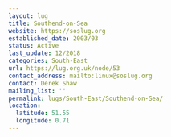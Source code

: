 ```yaml
---
layout: lug
title: Southend-on-Sea
website: https://soslug.org
established_date: 2003/03
status: Active
last_update: 12/2018
categories: South-East
url: https://lug.org.uk/node/53
contact_address: mailto:linux@soslug.org
contact: Derek Shaw
mailing_list: ''
permalink: lugs/South-East/Southend-on-Sea/
location:
  latitude: 51.55
  longitude: 0.71
---
```

